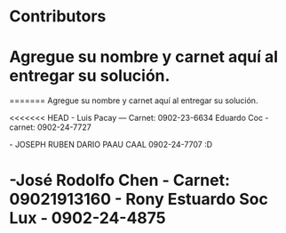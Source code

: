 # Contributors

Agregue su nombre y carnet aquí al entregar su solución.
=======

=======
Agregue su nombre y carnet aquí al entregar su solución.


<<<<<<< HEAD
\- Luis Pacay — Carnet: 0902-23-6634
Eduardo Coc - carnet: 0902-24-7727

\- JOSEPH RUBEN DARIO PAAU CAAL 0902-24-7707 :D

\-José Rodolfo Chen - Carnet: 09021913160
\- Rony Estuardo Soc Lux -  0902-24-4875
=======

